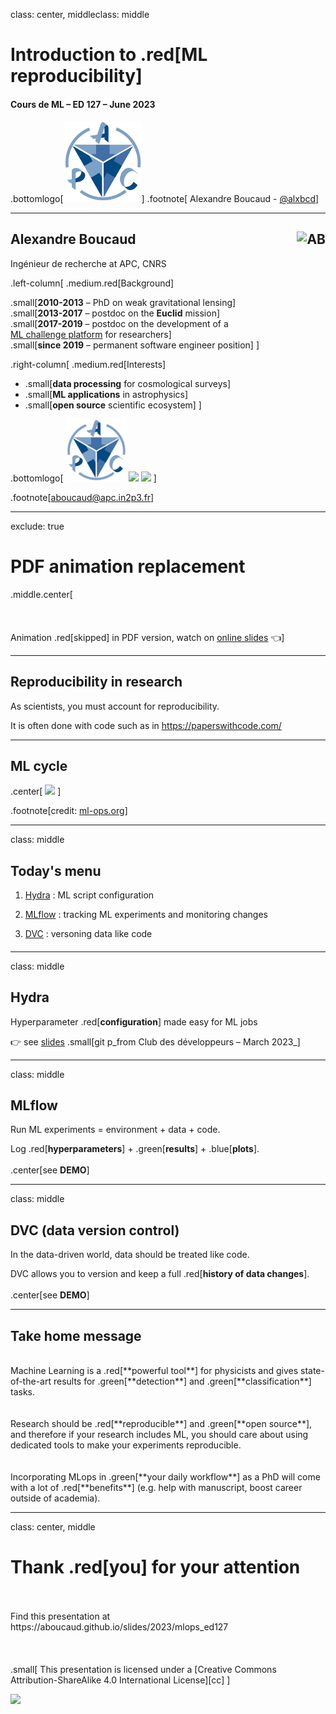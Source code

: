 class: center, middleclass: middle
<!-- background-image: url(../img/brain.png) -->

# Introduction to .red[ML reproducibility]
#### Cours de ML – ED 127 – June 2023

.bottomlogo[<img src="../img/apc_logo_transp.png" width='125px'>]
.footnote[ Alexandre Boucaud  -  [@alxbcd][twitter]]

[twitter]: https://twitter.com/alxbcd
---

## Alexandre Boucaud <img src="https://aboucaud.github.io/img/profile.png" class="circle-image" alt="AB" style="float: right">

Ingénieur de recherche at APC, CNRS

<!-- [@alxbcd][twitter] on twitter -->


.left-column[
  .medium.red[Background]

.small[**2010-2013** – PhD on weak gravitational lensing]  
.small[**2013-2017** – postdoc on the **Euclid** mission]  
.small[**2017-2019** – postdoc on the development of a<br>[ML challenge platform](https://ramp.studio/) for researchers]  
.small[**since 2019** – permanent software engineer position]
]

.right-column[
  .medium.red[Interests]
  - .small[**data processing** for cosmological surveys]
  - .small[**ML applications** in astrophysics]
  - .small[**open source** scientific ecosystem]
]

.bottomlogo[
  <img src="../img/apc_logo_transp.png" height='100px'> 
  <img src="../img/vera_rubin_logo_horizontal.png" height='100px'>
  <img src="../img/euclid_logo.png" height='100px'>
]

.footnote[[aboucaud@apc.in2p3.fr][mail]]
<!-- <img src="http://www.apc.univ-paris7.fr/APC_CS/sites/default/files/logo-apc.png" height="120px" alt="Astroparticule et Cosmologie" style="float: right"> -->

[mail]: mailto:aboucaud@apc.in2p3.fr
[twitter]: https://twitter.com/alxbcd

---
exclude: true
# PDF animation replacement

.middle.center[<br><br><br><br>Animation .red[skipped] in PDF version, watch on [online slides][slides] 👈]

[slides]: https://aboucaud.github.io/slides/2022/euclid-school-ml-cycle2

---

## Reproducibility in research

As scientists, you must account for reproducibility.

It is often done with code such as in https://paperswithcode.com/


---
## ML cycle


.center[
<img src="../img/mlcycle.jpg" width="75%" />
]


.footnote[credit: [ml-ops.org](https://ml-ops.org/content/motivation)]

---
class: middle
## Today's menu


1. [Hydra](https://hydra.cc/) : ML script configuration

2. [MLflow](https://mlflow.org/) : tracking ML experiments and monitoring changes

3. [DVC](https://dvc.org/) : versoning data like code

#### 

#### 

---
class: middle
## Hydra

Hyperparameter .red[**configuration**] made easy for ML jobs

👉 see [slides](https://docs.google.com/presentation/d/12xlz64yDC3lQfBacp0vvUM2EX6EitmM1O9clCNa2-HI/edit?usp=sharing) .small[git p_from Club des développeurs – March 2023_]

---
class: middle
## MLflow

Run ML experiments = environment + data + code.

Log .red[**hyperparameters**] + .green[**results**] + .blue[**plots**].
<br>
<br>
.center[see **DEMO**]

---
class: middle
## DVC (data version control)

In the data-driven world, data should be treated like code. 

DVC allows you to version and keep a full .red[**history of data changes**].
<br>
<br>
.center[see **DEMO**]

---

## Take home message

<br>
Machine Learning is a .red[**powerful tool**] for physicists and gives state-of-the-art results for .green[**detection**] and .green[**classification**] tasks.
<br>
<br>
<br>
Research should be .red[**reproducible**] and .green[**open source**], and therefore if your research includes ML, you should care about using dedicated tools to make your experiments reproducible.
<br>
<br>
<br>
Incorporating MLops in .green[**your daily workflow**] as a PhD will come with a lot of .red[**benefits**] (e.g. help with manuscript, boost career outside of academia).

---
class: center, middle

# Thank .red[you] for your attention
</br>
</br>
Find this presentation at  
https://aboucaud.github.io/slides/2023/mlops_ed127
</br>
</br>
</br>
</br>
.small[
  This presentation is licensed under a   
  [Creative Commons Attribution-ShareAlike 4.0 International License][cc]
]

[![](https://i.creativecommons.org/l/by-sa/4.0/88x31.png)][cc]

[cc]: http://creativecommons.org/licenses/by-sa/4.0
